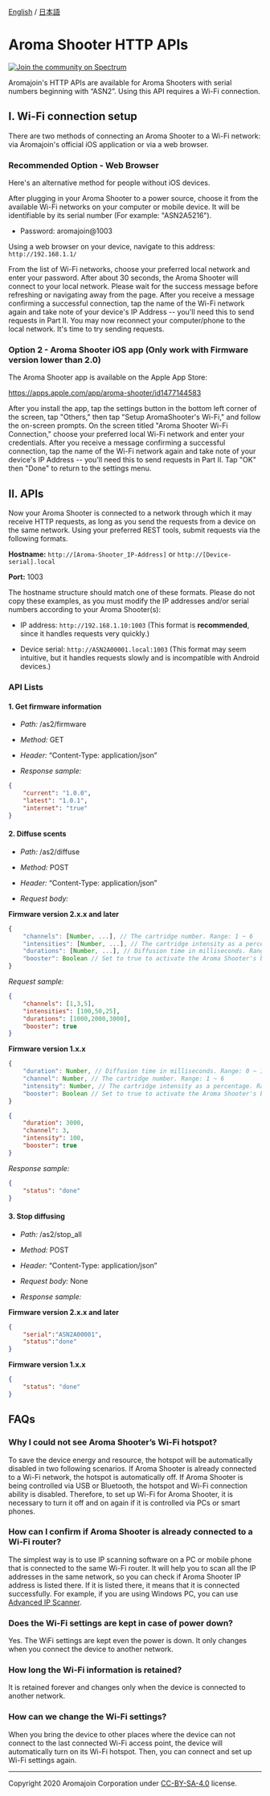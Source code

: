 [English](https://github.com/aromajoin/controller-http-api) / [日本語](README-JP.md)

# Aroma Shooter HTTP APIs
[![Join the community on Spectrum](https://withspectrum.github.io/badge/badge.svg)](https://spectrum.chat/aromajoin-software/)

Aromajoin's HTTP APIs are available for Aroma Shooters with serial numbers beginning with “ASN2”. Using this API requires a Wi-Fi connection.


## I. Wi-Fi connection setup

There are two methods of connecting an Aroma Shooter to a Wi-Fi network: via Aromajoin's official iOS application or via a web browser.

### Recommended Option - Web Browser

Here's an alternative method for people without iOS devices.

After plugging in your Aroma Shooter to a power source, choose it from the available Wi-Fi networks on your computer or mobile device. It will be identifiable by its serial number (For example: "ASN2A5216").

- Password: aromajoin@1003

Using a web browser on your device, navigate to this address: `http://192.168.1.1/`

From the list of Wi-Fi networks, choose your preferred local network and enter your password. After about 30 seconds, the Aroma Shooter will connect to your local network. Please wait for the success message before refreshing or navigating away from the page. After you receive a message confirming a successful connection, tap the name of the Wi-Fi network again and take note of your device's IP Address -- you'll need this to send requests in Part II. You may now reconnect your computer/phone to the local network. It's time to try sending requests.

### Option 2 - Aroma Shooter iOS app (Only work with Firmware version lower than 2.0)

The Aroma Shooter app is available on the Apple App Store:

https://apps.apple.com/app/aroma-shooter/id1477144583

After you install the app, tap the settings button in the bottom left corner of the screen, tap "Others," then tap "Setup AromaShooter's Wi-Fi," and follow the on-screen prompts. On the screen titled "Aroma Shooter Wi-Fi Connection," choose your preferred local Wi-Fi network and enter your credentials. After you receive a message confirming a successful connection, tap the name of the Wi-Fi network again and take note of your device's IP Address -- you'll need this to send requests in Part II. Tap "OK" then "Done" to return to the settings menu.

## II. APIs

Now your Aroma Shooter is connected to a network through which it may receive HTTP requests, as long as you send the requests from a device on the same network. Using your preferred REST tools, submit requests via the following formats.

**Hostname:** `http://[Aroma-Shooter_IP-Address]` or `http://[Device-serial].local`

**Port:** 1003

The hostname structure should match one of these formats. Please do not copy these examples, as you must modify the IP addresses and/or serial numbers according to your Aroma Shooter(s):

- IP address: `http://192.168.1.10:1003` (This format is **recommended**, since it handles requests very quickly.)

- Device serial: `http://ASN2A00001.local:1003` (This format may seem intuitive, but it handles requests slowly and is incompatible with Android devices.)


### API Lists


#### 1. Get firmware information

* *Path:* /as2/firmware

* *Method:* GET

* *Header:* “Content-Type: application/json”

* *Response sample:*

```json
{
    "current": "1.0.0",
    "latest": "1.0.1",
    "internet": "true"
}
```
  

#### 2. Diffuse scents

* *Path:* /as2/diffuse

* *Method:* POST

* *Header:* “Content-Type: application/json”

* *Request body:*

**Firmware version 2.x.x and later**
```javascript
{
    "channels": [Number, ...], // The cartridge number. Range: 1 ~ 6
    "intensities": [Number, ...], // The cartridge intensity as a percentage. Range: 0 ~ 100
    "durations": [Number, ...], // Diffusion time in milliseconds. Range: 0 ~ 10000
    "booster": Boolean // Set to true to activate the Aroma Shooter's booster fan. Default value is false.
}
```
*Request sample:*

```json
{
    "channels": [1,3,5],
    "intensities": [100,50,25],
    "durations": [1000,2000,3000],
    "booster": true
}
```

**Firmware version 1.x.x**
```javascript
{
    "duration": Number, // Diffusion time in milliseconds. Range: 0 ~ 10000
    "channel": Number, // The cartridge number. Range: 1 ~ 6
    "intensity": Number, // The cartridge intensity as a percentage. Range: 0 ~ 100
    "booster": Boolean // Set to true to activate the Aroma Shooter's booster fan. Default value is false.
}
```

```json
{
    "duration": 3000,
    "channel": 3,
    "intensity": 100,
    "booster": true
}
```

*Response sample:*

```json
{
    "status": "done"
}
```
  

#### 3. Stop diffusing

* *Path:* /as2/stop_all

* *Method:* POST

* *Header:* “Content-Type: application/json”

* *Request body:* None

* *Response sample:*

**Firmware version 2.x.x and later**
```json
{
    "serial":"ASN2A00001",
    "status":"done"
}
```

**Firmware version 1.x.x**
```json
{
    "status": "done"
}
```

## FAQs

### Why I could not see Aroma Shooter’s Wi-Fi hotspot?
To save the device energy and resource, the hotspot will be automatically disabled in two following scenarios.
If Aroma Shooter is already connected to a Wi-Fi network, the hotspot is automatically off.
If Aroma Shooter is being controlled via USB or Bluetooth, the hotspot and Wi-Fi connection ability is disabled.
Therefore, to set up Wi-Fi for Aroma Shooter, it is necessary to turn it off and on again if it is controlled via PCs or smart phones.
 
### How can I confirm if Aroma Shooter is already connected to a Wi-Fi router?
The simplest way is to use IP scanning software on a PC or mobile phone that is connected to the same Wi-Fi router.  It will help you to scan all the IP addresses in the same network, so you can check if Aroma Shooter IP address is listed there. If it is listed there, it means that it is connected successfully. 
For example, if you are using Windows PC, you can use [Advanced IP Scanner](https://www.advanced-ip-scanner.com/).

### Does the Wi-Fi settings are kept in case of power down?
Yes. The WiFi settings are kept even the power is down. It only changes when you connect the device to another network.

### How long the Wi-Fi information is retained?
It is retained forever and changes only when the device is connected to another network.

### How can we change the Wi-Fi settings?
When you bring the device to other places where the device can not connect to the last connected Wi-Fi access point, the device will automatically turn on its Wi-Fi hotspot. Then, you can connect and set up Wi-Fi settings again.

----------
Copyright 2020 Aromajoin Corporation under [CC-BY-SA-4.0](https://creativecommons.org/licenses/by-sa/4.0/) license.
